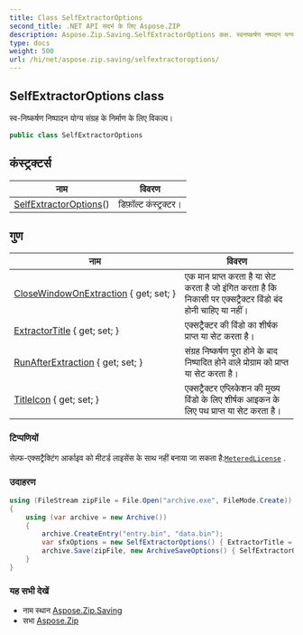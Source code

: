 ```yaml
---
title: Class SelfExtractorOptions
second_title: .NET API संदर्भ के लिए Aspose.ZIP
description: Aspose.Zip.Saving.SelfExtractorOptions कक्ष. स्वनष्कर्षण नष्पदन यग्य संग्रह के नर्मण के लए वकल्प
type: docs
weight: 500
url: /hi/net/aspose.zip.saving/selfextractoroptions/
---
```

## SelfExtractorOptions class

स्व-निष्कर्षण निष्पादन योग्य संग्रह के निर्माण के लिए विकल्प।

```csharp
public class SelfExtractorOptions
```

## कंस्ट्रक्टर्स

| नाम | विवरण |
| --- | --- |
| [SelfExtractorOptions](selfextractoroptions/)() | डिफ़ॉल्ट कंस्ट्रक्टर। |

## गुण

| नाम | विवरण |
| --- | --- |
| [CloseWindowOnExtraction](../../aspose.zip.saving/selfextractoroptions/closewindowonextraction/) { get; set; } | एक मान प्राप्त करता है या सेट करता है जो इंगित करता है कि निकासी पर एक्सट्रैक्टर विंडो बंद होनी चाहिए या नहीं। |
| [ExtractorTitle](../../aspose.zip.saving/selfextractoroptions/extractortitle/) { get; set; } | एक्सट्रैक्टर की विंडो का शीर्षक प्राप्त या सेट करता है। |
| [RunAfterExtraction](../../aspose.zip.saving/selfextractoroptions/runafterextraction/) { get; set; } | संग्रह निष्कर्षण पूरा होने के बाद निष्पादित होने वाले प्रोग्राम को प्राप्त या सेट करता है। |
| [TitleIcon](../../aspose.zip.saving/selfextractoroptions/titleicon/) { get; set; } | एक्सट्रैक्टर एप्लिकेशन की मुख्य विंडो के लिए शीर्षक आइकन के लिए पथ प्राप्त या सेट करता है। |

### टिप्पणियों

सेल्फ-एक्सट्रैक्टिंग आर्काइव को मीटर्ड लाइसेंस के साथ नहीं बनाया जा सकता है:[`MeteredLicense`](../../aspose.zip/meteredlicense/) .

### उदाहरण

```csharp
using (FileStream zipFile = File.Open("archive.exe", FileMode.Create))
{
    using (var archive = new Archive())
    {
        archive.CreateEntry("entry.bin", "data.bin");
        var sfxOptions = new SelfExtractorOptions() { ExtractorTitle = "Extractor", CloseWindowOnExtraction = true, TitleIcon = "C:\pictorgam.ico" };
        archive.Save(zipFile, new ArchiveSaveOptions() { SelfExtractorOptions = sfxOptions });
    }
}
```

### यह सभी देखें

* नाम स्थान [Aspose.Zip.Saving](../../aspose.zip.saving/)
* सभा [Aspose.Zip](../../)


